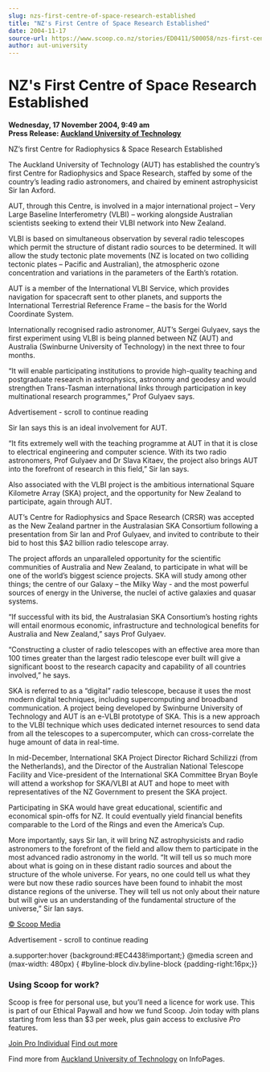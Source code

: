 ```yaml
---
slug: nzs-first-centre-of-space-research-established
title: "NZ's First Centre of Space Research Established"
date: 2004-11-17
source-url: https://www.scoop.co.nz/stories/ED0411/S00058/nzs-first-centre-of-space-research-established.htm
author: aut-university
---
```

NZ's First Centre of Space Research Established
===============================================

**Wednesday, 17 November 2004, 9:49 am**  
**Press Release: [Auckland University of Technology](https://info.scoop.co.nz/Auckland_University_of_Technology)**

NZ’s first Centre for Radiophysics & Space Research Established

The Auckland University of Technology (AUT) has established the country’s first Centre for Radiophysics and Space Research, staffed by some of the country’s leading radio astronomers, and chaired by eminent astrophysicist Sir Ian Axford.

AUT, through this Centre, is involved in a major international project – Very Large Baseline Interferometry (VLBI) – working alongside Australian scientists seeking to extend their VLBI network into New Zealand.

VLBI is based on simultaneous observation by several radio telescopes which permit the structure of distant radio sources to be determined. It will allow the study tectonic plate movements (NZ is located on two colliding tectonic plates – Pacific and Australian), the atmospheric ozone concentration and variations in the parameters of the Earth’s rotation.

AUT is a member of the International VLBI Service, which provides navigation for spacecraft sent to other planets, and supports the International Terrestrial Reference Frame – the basis for the World Coordinate System.

Internationally recognised radio astronomer, AUT’s Sergei Gulyaev, says the first experiment using VLBI is being planned between NZ (AUT) and Australia (Swinburne University of Technology) in the next three to four months.

“It will enable participating institutions to provide high-quality teaching and postgraduate research in astrophysics, astronomy and geodesy and would strengthen Trans-Tasman international links through participation in key multinational research programmes,” Prof Gulyaev says.

Advertisement - scroll to continue reading





Sir Ian says this is an ideal involvement for AUT.

“It fits extremely well with the teaching programme at AUT in that it is close to electrical engineering and computer science. With its two radio astronomers, Prof Gulyaev and Dr Slava Kitaev, the project also brings AUT into the forefront of research in this field,” Sir Ian says.

Also associated with the VLBI project is the ambitious international Square Kilometre Array (SKA) project, and the opportunity for New Zealand to participate, again through AUT.

AUT’s Centre for Radiophysics and Space Research (CRSR) was accepted as the New Zealand partner in the Australasian SKA Consortium following a presentation from Sir Ian and Prof Gulyaev, and invited to contribute to their bid to host this $A2 billion radio telescope array.

The project affords an unparalleled opportunity for the scientific communities of Australia and New Zealand, to participate in what will be one of the world’s biggest science projects. SKA will study among other things; the centre of our Galaxy – the Milky Way - and the most powerful sources of energy in the Universe, the nuclei of active galaxies and quasar systems.

“If successful with its bid, the Australasian SKA Consortium’s hosting rights will entail enormous economic, infrastructure and technological benefits for Australia and New Zealand,” says Prof Gulyaev.

“Constructing a cluster of radio telescopes with an effective area more than 100 times greater than the largest radio telescope ever built will give a significant boost to the research capacity and capability of all countries involved,” he says.

SKA is referred to as a “digital” radio telescope, because it uses the most modern digital techniques, including supercomputing and broadband communication. A project being developed by Swinburne University of Technology and AUT is an e-VLBI prototype of SKA. This is a new approach to the VLBI technique which uses dedicated internet resources to send data from all the telescopes to a supercomputer, which can cross-correlate the huge amount of data in real-time.

In mid-December, International SKA Project Director Richard Schilizzi (from the Netherlands), and the Director of the Australian National Telescope Facility and Vice-president of the International SKA Committee Bryan Boyle will attend a workshop for SKA/VLBI at AUT and hope to meet with representatives of the NZ Government to present the SKA project.

Participating in SKA would have great educational, scientific and economical spin-offs for NZ. It could eventually yield financial benefits comparable to the Lord of the Rings and even the America’s Cup.

More importantly, says Sir Ian, it will bring NZ astrophysicists and radio astronomers to the forefront of the field and allow them to participate in the most advanced radio astronomy in the world. “It will tell us so much more about what is going on in these distant radio sources and about the structure of the whole universe. For years, no one could tell us what they were but now these radio sources have been found to inhabit the most distance regions of the universe. They will tell us not only about their nature but will give us an understanding of the fundamental structure of the universe,” Sir Ian says.

[© Scoop Media](http://www.scoop.co.nz/about/terms.html)  

Advertisement - scroll to continue reading



a.supporter:hover {background:#EC4438!important;} @media screen and (max-width: 480px) { #byline-block div.byline-block {padding-right:16px;}}

### Using Scoop for work?

Scoop is free for personal use, but you’ll need a licence for work use. This is part of our Ethical Paywall and how we fund Scoop. Join today with plans starting from less than $3 per week, plus gain access to exclusive _Pro_ features.  
  
[Join Pro Individual](https://pro.scoop.co.nz/Individual/?from=ProIn24) [Find out more](https://pro.scoop.co.nz/using-scoop-for-work/?from=ProIn24)

Find more from [Auckland University of Technology](https://info.scoop.co.nz/Auckland_University_of_Technology) on InfoPages.